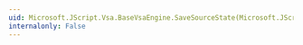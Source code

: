 ```yaml
---
uid: Microsoft.JScript.Vsa.BaseVsaEngine.SaveSourceState(Microsoft.JScript.Vsa.IJSVsaPersistSite)
internalonly: False
---
```

